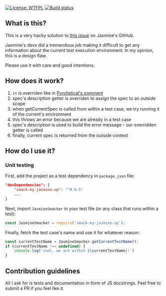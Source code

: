 [![License: WTFPL](https://img.shields.io/badge/License-WTFPL-red.svg)](http://www.wtfpl.net/txt/copying/)
[![Build status](https://travis-ci.org/Jezorko/smack-my-jasmine-up.svg?branch=master)](https://travis-ci.org/Jezorko/smack-my-jasmine-up)

## What is this?
This is a very hacky solution to [this issue](https://github.com/jasmine/jasmine/issues/611) on Jasmine's GitHub.

Jasmine's devs did a tremendous job making it difficult to get any information about the current test execution environment.
In my opinion, this is a design flaw.

Please use it with care and good intentions.

## How does it work?

1. `it` is overriden like in [Pyrolistical's comment](https://github.com/jasmine/jasmine/issues/611#issuecomment-363936493)
2. spec's description getter is overriden to assign the spec to an outside scope
3. when getCurrentSpec is called from within a test case, we try running it of the current's environment
4. this throws an error because we are already in a test case
5. spec's description is used to build the error message - our overridden getter is called
6. finally, current spec is returned from the outside context

## How do I use it?

### Unit testing
First, add the project as a test dependency in `package.json` file:

```json
"devDependencies": {
    "smack-my-jasmine-up": "^0.0.5"
    ...
}
```

Next, import `JasmineSmacker` in your test file (or any class that runs within a test):

```javascript
const JasmineSmacker = require('smack-my-jasmine-up');
```

Finally, fetch the test case's name and use it for whatever reason:

```javascript
const currentTestName = JasmineSmacker.getCurrentTestName();
if (currentTestName !== undefined) {
    console.log(`cool, we are within ${currentTestName}!`)
}
```
 
## Contribution guidelines
All I ask for is tests and documentation in form of JS docstrings.
Feel free to submit a PR if you feel like it.
